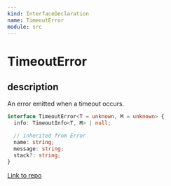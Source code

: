 ```yaml
---
kind: InterfaceDeclaration
name: TimeoutError
module: src
---
```


# TimeoutError

## description

An error emitted when a timeout occurs.

```ts
interface TimeoutError<T = unknown, M = unknown> {
  info: TimeoutInfo<T, M> | null;

  // inherited from Error
  name: string;
  message: string;
  stack?: string;
}
```

[Link to repo](https://github.com/ReactiveX/rxjs/blob/master/src/internal/operators/timeout.ts#L56-L65)
